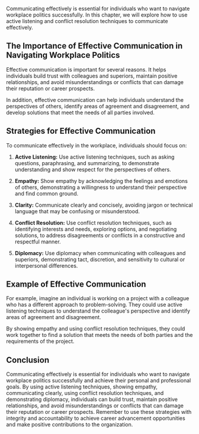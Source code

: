
Communicating effectively is essential for individuals who want to navigate workplace politics successfully. In this chapter, we will explore how to use active listening and conflict resolution techniques to communicate effectively.

The Importance of Effective Communication in Navigating Workplace Politics
--------------------------------------------------------------------------

Effective communication is important for several reasons. It helps individuals build trust with colleagues and superiors, maintain positive relationships, and avoid misunderstandings or conflicts that can damage their reputation or career prospects.

In addition, effective communication can help individuals understand the perspectives of others, identify areas of agreement and disagreement, and develop solutions that meet the needs of all parties involved.

Strategies for Effective Communication
--------------------------------------

To communicate effectively in the workplace, individuals should focus on:

1. **Active Listening:** Use active listening techniques, such as asking questions, paraphrasing, and summarizing, to demonstrate understanding and show respect for the perspectives of others.

2. **Empathy:** Show empathy by acknowledging the feelings and emotions of others, demonstrating a willingness to understand their perspective and find common ground.

3. **Clarity:** Communicate clearly and concisely, avoiding jargon or technical language that may be confusing or misunderstood.

4. **Conflict Resolution:** Use conflict resolution techniques, such as identifying interests and needs, exploring options, and negotiating solutions, to address disagreements or conflicts in a constructive and respectful manner.

5. **Diplomacy:** Use diplomacy when communicating with colleagues and superiors, demonstrating tact, discretion, and sensitivity to cultural or interpersonal differences.

Example of Effective Communication
----------------------------------

For example, imagine an individual is working on a project with a colleague who has a different approach to problem-solving. They could use active listening techniques to understand the colleague's perspective and identify areas of agreement and disagreement.

By showing empathy and using conflict resolution techniques, they could work together to find a solution that meets the needs of both parties and the requirements of the project.

Conclusion
----------

Communicating effectively is essential for individuals who want to navigate workplace politics successfully and achieve their personal and professional goals. By using active listening techniques, showing empathy, communicating clearly, using conflict resolution techniques, and demonstrating diplomacy, individuals can build trust, maintain positive relationships, and avoid misunderstandings or conflicts that can damage their reputation or career prospects. Remember to use these strategies with integrity and accountability to achieve career advancement opportunities and make positive contributions to the organization.
